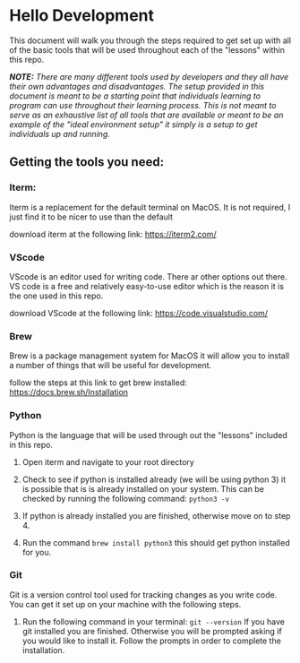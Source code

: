 # Hello Development
This document will walk you through the steps required to get set up with all of the basic tools that will be used throughout each of the "lessons" within this repo. 

***NOTE:*** *There are many different tools used by developers and they all have their own advantages and disadvantages. The setup provided in this document is meant to be a starting point that individuals learning to program can use throughout their learning process. This is not meant to serve as an exhaustive list of all tools that are available or meant to be an example of the "ideal environment setup" it simply is a setup to get individuals up and running.*

## Getting the tools you need:

### Iterm: 
Iterm is a replacement for the default terminal on MacOS. It is not required, I just find it to be nicer to use than the default

download iterm at the following link: https://iterm2.com/

### VScode 
VScode is an editor used for writing code. There ar other options out there. VS code is a free and relatively easy-to-use editor which is the reason it is the one used in this repo. 

download VScode at the following link: https://code.visualstudio.com/

### Brew
Brew is a package management system for MacOS it will allow you to install a number of things that will be useful for development. 

follow the steps at this link to get brew installed: https://docs.brew.sh/Installation

### Python
Python is the language that will be used through out the "lessons" included in this repo. 

1. Open iterm and navigate to your root directory

2. Check to see if python is installed already (we will be using python 3) it is possible that is is already installed on your system. This can be checked by running the following command: ```python3 -v```

3. If python is already installed you are finished, otherwise move on to step 4.

4. Run the command ```brew install python3``` this should get python installed for you. 


### Git

Git is a version control tool used for tracking changes as you write code. You can get it set up on your machine with the following steps. 

1. Run the following command in your terminal: ```git --version``` If you have git installed you are finished. Otherwise you will be prompted asking if you would like to install it. Follow the prompts in order to complete the installation. 

